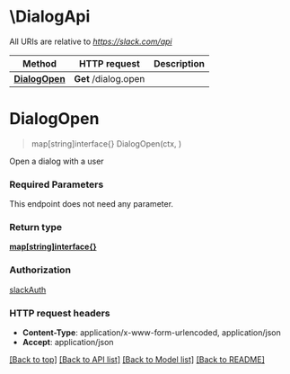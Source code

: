 # \DialogApi

All URIs are relative to *https://slack.com/api*

Method | HTTP request | Description
------------- | ------------- | -------------
[**DialogOpen**](DialogApi.md#DialogOpen) | **Get** /dialog.open | 


# **DialogOpen**
> map[string]interface{} DialogOpen(ctx, )


Open a dialog with a user

### Required Parameters
This endpoint does not need any parameter.

### Return type

[**map[string]interface{}**](interface{}.md)

### Authorization

[slackAuth](../README.md#slackAuth)

### HTTP request headers

 - **Content-Type**: application/x-www-form-urlencoded, application/json
 - **Accept**: application/json

[[Back to top]](#) [[Back to API list]](../README.md#documentation-for-api-endpoints) [[Back to Model list]](../README.md#documentation-for-models) [[Back to README]](../README.md)

